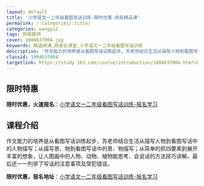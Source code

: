 ```yaml
---
layout: default
title: '小学语文一二年级看图写话训练-限时优惠-网易精品课'
permalink: /:categories/:title/
categories: wangyi2
tags: 网易提供
cover: 1004637004.jpg
keywords: 精选网课,网易云课堂,小学语文一二年级看图写话训练
description: '作文能力的培养是从看图写话训练起步，苏老师结合生活从描写人物到看图写话中的人物描写；从描写景、物到看图写话中的景、物描写'
classid: 1004637004
targetlink: https://study.163.com/course/introduction/1004637004.htm?share=1&shareId=1025206652&utm_campaign=share&utm_medium=iphoneShare&utm_source=&utm_u=1025206652
---
```


## 限时特惠

**限时优惠，火速报名**：[小学语文一二年级看图写话训练-报名学习](https://study.163.com/course/introduction/1004637004.htm?share=1&shareId=1025206652&utm_campaign=share&utm_medium=iphoneShare&utm_source=&utm_u=1025206652)

## 课程介绍

作文能力的培养是从看图写话训练起步，苏老师结合生活从描写人物到看图写话中的人物描写；从描写景、物到看图写话中的景、物描写；从简单的抓四要素到展开丰富的想象，让人图画中的人物、动物、植物能思考、会说话的方法技巧讲解。最后还一一列举了写话的注意事项及常犯错误。

**限时优惠，报名地址**：[小学语文一二年级看图写话训练-报名学习](https://study.163.com/course/introduction/1004637004.htm?share=1&shareId=1025206652&utm_campaign=share&utm_medium=iphoneShare&utm_source=&utm_u=1025206652)

